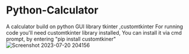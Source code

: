 # Python-Calculator
A calculator build on python GUI library tkinter ,customtkinter
For running code you'll need customtkinter library installed, You can install it via cmd prompt, by entering "pip install customtkiner"
![Screenshot 2023-07-20 204156](https://github.com/jawadhassan100/Python-Calculator/assets/123384066/e9d78545-1926-4b74-a3e9-755484a21841)
